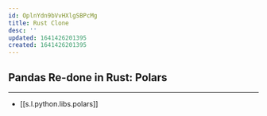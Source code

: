 ```yaml
---
id: OplnYdn9bVvHXlgSBPcMg
title: Rust Clone
desc: ''
updated: 1641426201395
created: 1641426201395
---
```


## Pandas Re-done in Rust: Polars

---

- [[s.l.python.libs.polars]]
